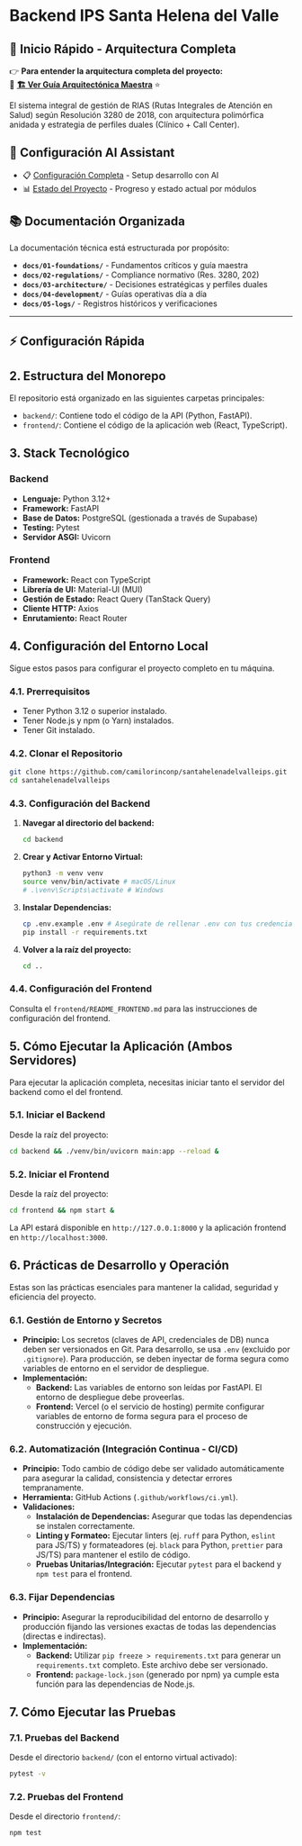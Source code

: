 # Backend IPS Santa Helena del Valle

## 🎯 **Inicio Rápido - Arquitectura Completa**

👉 **Para entender la arquitectura completa del proyecto:**  
📖 **[🏗️ Ver Guía Arquitectónica Maestra](docs/01-foundations/architecture-overview.md)** ⭐

El sistema integral de gestión de RIAS (Rutas Integrales de Atención en Salud) según Resolución 3280 de 2018, con arquitectura polimórfica anidada y estrategia de perfiles duales (Clínico + Call Center).

## 🔧 **Configuración AI Assistant**
- 📋 [Configuración Completa](CLAUDE.md) - Setup desarrollo con AI
- 📊 [Estado del Proyecto](PROJECT-STATUS.md) - Progreso y estado actual por módulos

## 📚 **Documentación Organizada**
La documentación técnica está estructurada por propósito:
- **`docs/01-foundations/`** - Fundamentos críticos y guía maestra
- **`docs/02-regulations/`** - Compliance normativo (Res. 3280, 202)  
- **`docs/03-architecture/`** - Decisiones estratégicas y perfiles duales
- **`docs/04-development/`** - Guías operativas día a día
- **`docs/05-logs/`** - Registros históricos y verificaciones

---

## ⚡ **Configuración Rápida**

## 2. Estructura del Monorepo

El repositorio está organizado en las siguientes carpetas principales:

-   `backend/`: Contiene todo el código de la API (Python, FastAPI).
-   `frontend/`: Contiene el código de la aplicación web (React, TypeScript).

## 3. Stack Tecnológico

### Backend
-   **Lenguaje:** Python 3.12+
-   **Framework:** FastAPI
-   **Base de Datos:** PostgreSQL (gestionada a través de Supabase)
-   **Testing:** Pytest
-   **Servidor ASGI:** Uvicorn

### Frontend
-   **Framework:** React con TypeScript
-   **Librería de UI:** Material-UI (MUI)
-   **Gestión de Estado:** React Query (TanStack Query)
-   **Cliente HTTP:** Axios
-   **Enrutamiento:** React Router

## 4. Configuración del Entorno Local

Sigue estos pasos para configurar el proyecto completo en tu máquina.

### 4.1. Prerrequisitos

-   Tener Python 3.12 o superior instalado.
-   Tener Node.js y npm (o Yarn) instalados.
-   Tener Git instalado.

### 4.2. Clonar el Repositorio

```bash
git clone https://github.com/camilorinconp/santahelenadelvalleips.git
cd santahelenadelvalleips
```

### 4.3. Configuración del Backend

1.  **Navegar al directorio del backend:**
    ```bash
    cd backend
    ```
2.  **Crear y Activar Entorno Virtual:**
    ```bash
    python3 -m venv venv
    source venv/bin/activate # macOS/Linux
    # .\venv\Scripts\activate # Windows
    ```
3.  **Instalar Dependencias:**
    ```bash
    cp .env.example .env # Asegúrate de rellenar .env con tus credenciales de Supabase
    pip install -r requirements.txt
    ```
4.  **Volver a la raíz del proyecto:**
    ```bash
    cd ..
    ```

### 4.4. Configuración del Frontend

Consulta el `frontend/README_FRONTEND.md` para las instrucciones de configuración del frontend.

## 5. Cómo Ejecutar la Aplicación (Ambos Servidores)

Para ejecutar la aplicación completa, necesitas iniciar tanto el servidor del backend como el del frontend.

### 5.1. Iniciar el Backend

Desde la raíz del proyecto:
```bash
cd backend && ./venv/bin/uvicorn main:app --reload &
```

### 5.2. Iniciar el Frontend

Desde la raíz del proyecto:
```bash
cd frontend && npm start &
```

La API estará disponible en `http://127.0.0.1:8000` y la aplicación frontend en `http://localhost:3000`.

## 6. Prácticas de Desarrollo y Operación

Estas son las prácticas esenciales para mantener la calidad, seguridad y eficiencia del proyecto.

### 6.1. Gestión de Entorno y Secretos

-   **Principio:** Los secretos (claves de API, credenciales de DB) nunca deben ser versionados en Git. Para desarrollo, se usa `.env` (excluido por `.gitignore`). Para producción, se deben inyectar de forma segura como variables de entorno en el servidor de despliegue.
-   **Implementación:**
    -   **Backend:** Las variables de entorno son leídas por FastAPI. El entorno de despliegue debe proveerlas.
    -   **Frontend:** Vercel (o el servicio de hosting) permite configurar variables de entorno de forma segura para el proceso de construcción y ejecución.

### 6.2. Automatización (Integración Continua - CI/CD)

-   **Principio:** Todo cambio de código debe ser validado automáticamente para asegurar la calidad, consistencia y detectar errores tempranamente.
-   **Herramienta:** GitHub Actions (`.github/workflows/ci.yml`).
-   **Validaciones:**
    -   **Instalación de Dependencias:** Asegurar que todas las dependencias se instalen correctamente.
    -   **Linting y Formateo:** Ejecutar linters (ej. `ruff` para Python, `eslint` para JS/TS) y formateadores (ej. `black` para Python, `prettier` para JS/TS) para mantener el estilo de código.
    -   **Pruebas Unitarias/Integración:** Ejecutar `pytest` para el backend y `npm test` para el frontend.

### 6.3. Fijar Dependencias

-   **Principio:** Asegurar la reproducibilidad del entorno de desarrollo y producción fijando las versiones exactas de todas las dependencias (directas e indirectas).
-   **Implementación:**
    -   **Backend:** Utilizar `pip freeze > requirements.txt` para generar un `requirements.txt` completo. Este archivo debe ser versionado.
    -   **Frontend:** `package-lock.json` (generado por npm) ya cumple esta función para las dependencias de Node.js.

## 7. Cómo Ejecutar las Pruebas

### 7.1. Pruebas del Backend

Desde el directorio `backend/` (con el entorno virtual activado):
```bash
pytest -v
```

### 7.2. Pruebas del Frontend

Desde el directorio `frontend/`:
```bash
npm test
```
